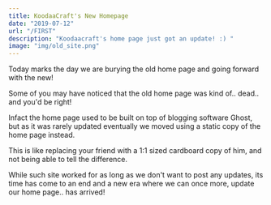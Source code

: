 ```yaml
---
title: KoodaaCraft's New Homepage
date: "2019-07-12"
url: "/FIRST"
description: "Koodaacraft's home page just got an update! :) "
image: "img/old_site.png"
---
```


Today marks the day we are burying the old home page and going forward with the new!

Some of you may have noticed that the old home page was kind of.. dead.. and you'd be right!
<!--more-->

Infact the home page used to be built on top of blogging software Ghost, but as it was rarely updated
eventually we moved using a static copy of the home page instead. 

This is like replacing your friend with a 1:1 sized
cardboard copy of him, and not being able to tell the difference.

While such site worked for as long as we don't want to post any updates, its time has come to an end
and a new era where we can once more, update our home page.. has arrived!



